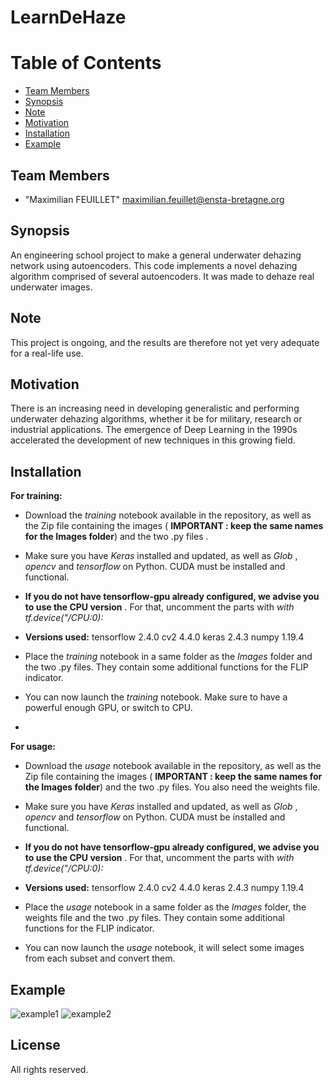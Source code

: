 # LearnDeHaze

# Table of Contents
* [Team Members](#team-members)
* [Synopsis](#Synopsis)
* [Note](#note)
* [Motivation](#motivation)
* [Installation](#installation)
* [Example](#example)

## <a name="team-members"></a>Team Members
* "Maximilian FEUILLET" <maximilian.feuillet@ensta-bretagne.org>


## <a name="Synopsis"></a>Synopsis

An engineering school project to make a general underwater dehazing network using autoencoders. 
This code implements a novel dehazing algorithm comprised of several autoencoders. It was made to dehaze real underwater images.

## <a name="note"></a> Note
This project is ongoing, and the results are therefore not yet very adequate for a real-life use.

## <a name="motivation"></a> Motivation

There is an increasing need in developing generalistic and performing underwater dehazing algorithms, whether it be for military, research or industrial applications.
The emergence of Deep Learning in  the 1990s accelerated the development of new techniques in this growing field.


## <a name="installation"></a>Installation

**For training:**

* Download the *training* notebook available in the repository, as well as the Zip file containing the images ( **IMPORTANT : keep the same names for the Images folder**) and the two .py files .
* Make sure you have *Keras* installed and updated, as well as *Glob* , *opencv* and *tensorflow* on Python. CUDA must be installed and functional. 
* **If you do not have tensorflow-gpu already configured, we advise you to use the CPU version** . For that, uncomment the parts with *with tf.device("/CPU:0):*

* **Versions used:** tensorflow 2.4.0     cv2 4.4.0       keras 2.4.3     numpy 1.19.4

* Place the *training* notebook in a same folder as the *Images* folder and the two .py files. They contain some additional functions for the FLIP indicator.

* You can now launch the *training* notebook. Make sure to have a powerful enough GPU, or switch to CPU.
* 
**For usage:**

* Download the *usage* notebook available in the repository, as well as the Zip file containing the images ( **IMPORTANT : keep the same names for the Images folder**) and the two .py files. You also need the weights file.
* Make sure you have *Keras* installed and updated, as well as *Glob* , *opencv* and *tensorflow* on Python. CUDA must be installed and functional.
* **If you do not have tensorflow-gpu already configured, we advise you to use the CPU version** . For that, uncomment the parts with *with tf.device("/CPU:0):*

* **Versions used:** tensorflow 2.4.0     cv2 4.4.0       keras 2.4.3     numpy 1.19.4

* Place the *usage* notebook in a same folder as the *Images* folder, the weights file and the two .py files. They contain some additional functions for the FLIP indicator.

* You can now launch the *usage* notebook, it will select some images from each subset and convert them.



## <a name="example"></a> Example

![example1](https://your-copied-image-address)
![example2](https://your-copied-image-address)


## License
All rights reserved.
